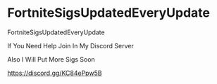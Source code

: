 # FortniteSigsUpdatedEveryUpdate
 FortniteSigsUpdatedEveryUpdate
 
 If You Need Help Join In My Discord Server
 
 Also I Will Put More Sigs Soon
 
 https://discord.gg/KC84ePpw5B
